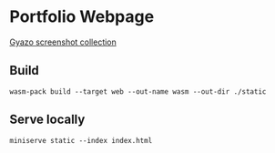 # Portfolio Webpage

[Gyazo screenshot collection](https://gyazo.com/collections/d6ab90211f5a3ce8d290b3e6dba60c2f)

## Build

`wasm-pack build --target web --out-name wasm --out-dir ./static`

## Serve locally

`miniserve static --index index.html`
